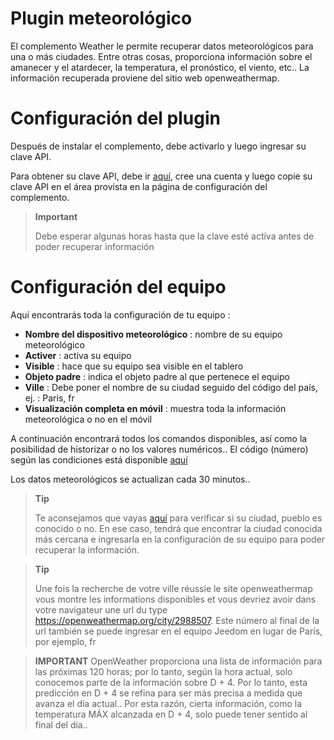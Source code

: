 # Plugin meteorológico

El complemento Weather le permite recuperar datos meteorológicos para una o más ciudades. Entre otras cosas, proporciona información sobre el amanecer y el atardecer, la temperatura, el pronóstico, el viento, etc.. La información recuperada proviene del sitio web openweathermap.

# Configuración del plugin

Después de instalar el complemento, debe activarlo y luego ingresar su clave API.

Para obtener su clave API, debe ir [aquí](https://home.openweathermap.org), cree una cuenta y luego copie su clave API en el área provista en la página de configuración del complemento.

> **Important**
>
> Debe esperar algunas horas hasta que la clave esté activa antes de poder recuperar información

# Configuración del equipo

Aquí encontrarás toda la configuración de tu equipo :

-   **Nombre del dispositivo meteorológico** : nombre de su equipo meteorológico
-   **Activer** : activa su equipo
-   **Visible** : hace que su equipo sea visible en el tablero
-   **Objeto padre** : indica el objeto padre al que pertenece el equipo
-   **Ville** : Debe poner el nombre de su ciudad seguido del código del país, ej. : Paris, fr
-   **Visualización completa en móvil** : muestra toda la información meteorológica o no en el móvil

A continuación encontrará todos los comandos disponibles, así como la posibilidad de historizar o no los valores numéricos.. El código (número) según las condiciones está disponible [aquí](https://openweathermap.org/weather-conditions)

Los datos meteorológicos se actualizan cada 30 minutos..

> **Tip**
>
> Te aconsejamos que vayas [aquí](https://openweathermap.org/find?) para verificar si su ciudad, pueblo es conocido o no. En ese caso, tendrá que encontrar la ciudad conocida más cercana e ingresarla en la configuración de su equipo para poder recuperar la información.

> **Tip**
>
> Une fois la recherche de votre ville réussie le site openweathermap vous montre les informations disponibles et vous devriez avoir dans votre navigateur une url du type <https://openweathermap.org/city/2988507>. Este número al final de la url también se puede ingresar en el equipo Jeedom en lugar de París, por ejemplo, fr

>**IMPORTANT**
>OpenWeather proporciona una lista de información para las próximas 120 horas; por lo tanto, según la hora actual, solo conocemos parte de la información sobre D + 4. Por lo tanto, esta predicción en D + 4 se refina para ser más precisa a medida que avanza el día actual.. Por esta razón, cierta información, como la temperatura MÁX alcanzada en D + 4, solo puede tener sentido al final del día..
